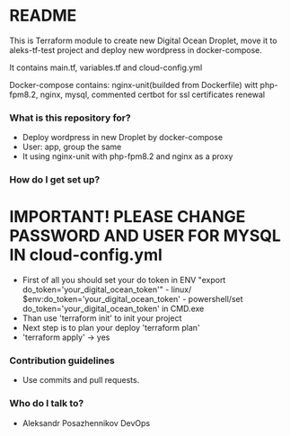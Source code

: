 # README #

This is Terraform module to create new Digital Ocean Droplet, move it to aleks-tf-test project and deploy new wordpress in docker-compose.

It contains main.tf, variables.tf and cloud-config.yml

Docker-compose contains: nginx-unit(builded from Dockerfile) witt php-fpm8.2, nginx, mysql, commented certbot for ssl certificates renewal 

### What is this repository for? ###

* Deploy wordpress in new Droplet by docker-compose
* User: app, group the same
* It using nginx-unit with php-fpm8.2 and nginx as a proxy

### How do I get set up? ###

# IMPORTANT! PLEASE CHANGE PASSWORD AND USER FOR MYSQL IN cloud-config.yml  #

* First of all you should set your do token in ENV "export do_token='your_digital_ocean_token'" - linux/ $env:do_token='your_digital_ocean_token' - powershell/set do_token='your_digital_ocean_token' in CMD.exe
* Than use 'terraform init' to init your project
* Next step is to plan your deploy 'terraform plan'
* 'terraform apply' -> yes

### Contribution guidelines ###

* Use commits and pull requests.

### Who do I talk to? ###

* Aleksandr Posazhennikov DevOps
